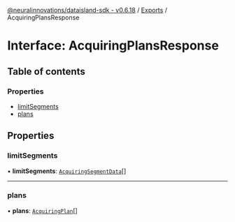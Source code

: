 [@neuralinnovations/dataisland-sdk - v0.6.18](../../README.md) / [Exports](../modules.md) / AcquiringPlansResponse

# Interface: AcquiringPlansResponse

## Table of contents

### Properties

- [limitSegments](AcquiringPlansResponse.md#limitsegments)
- [plans](AcquiringPlansResponse.md#plans)

## Properties

### limitSegments

• **limitSegments**: [`AcquiringSegmentData`](AcquiringSegmentData.md)[]

___

### plans

• **plans**: [`AcquiringPlan`](AcquiringPlan.md)[]

